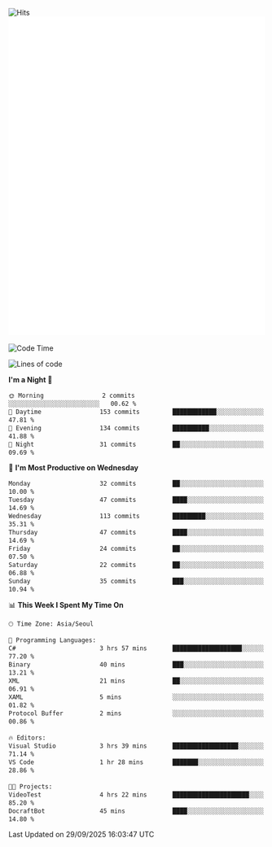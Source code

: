 ![Hits](https://hits.seeyoufarm.com/api/count/incr/badge.svg?url=https%3A%2F%2Fgithub.com%2Fbabaisnyan&count_bg=%2379C83D&title_bg=%23555555&icon=apple.svg&icon_color=%23E7E7E7&title=hits&edge_flat=false)
<br/>
![Metrics](https://github.com/babaisnyan/babaisnyan/blob/main/github-metrics.svg)

<!--START_SECTION:waka-->
![Code Time](http://img.shields.io/badge/Code%20Time-1%2C562%20hrs%2017%20mins-blue)

![Lines of code](https://img.shields.io/badge/From%20Hello%20World%20I%27ve%20Written-932.1%20thousand%20lines%20of%20code-blue)

**I'm a Night 🦉** 

```text
🌞 Morning                2 commits           ░░░░░░░░░░░░░░░░░░░░░░░░░   00.62 % 
🌆 Daytime                153 commits         ████████████░░░░░░░░░░░░░   47.81 % 
🌃 Evening                134 commits         ██████████░░░░░░░░░░░░░░░   41.88 % 
🌙 Night                  31 commits          ██░░░░░░░░░░░░░░░░░░░░░░░   09.69 % 
```
📅 **I'm Most Productive on Wednesday** 

```text
Monday                   32 commits          ██░░░░░░░░░░░░░░░░░░░░░░░   10.00 % 
Tuesday                  47 commits          ████░░░░░░░░░░░░░░░░░░░░░   14.69 % 
Wednesday                113 commits         █████████░░░░░░░░░░░░░░░░   35.31 % 
Thursday                 47 commits          ████░░░░░░░░░░░░░░░░░░░░░   14.69 % 
Friday                   24 commits          ██░░░░░░░░░░░░░░░░░░░░░░░   07.50 % 
Saturday                 22 commits          ██░░░░░░░░░░░░░░░░░░░░░░░   06.88 % 
Sunday                   35 commits          ███░░░░░░░░░░░░░░░░░░░░░░   10.94 % 
```


📊 **This Week I Spent My Time On** 

```text
🕑︎ Time Zone: Asia/Seoul

💬 Programming Languages: 
C#                       3 hrs 57 mins       ███████████████████░░░░░░   77.20 % 
Binary                   40 mins             ███░░░░░░░░░░░░░░░░░░░░░░   13.21 % 
XML                      21 mins             ██░░░░░░░░░░░░░░░░░░░░░░░   06.91 % 
XAML                     5 mins              ░░░░░░░░░░░░░░░░░░░░░░░░░   01.82 % 
Protocol Buffer          2 mins              ░░░░░░░░░░░░░░░░░░░░░░░░░   00.86 % 

🔥 Editors: 
Visual Studio            3 hrs 39 mins       ██████████████████░░░░░░░   71.14 % 
VS Code                  1 hr 28 mins        ███████░░░░░░░░░░░░░░░░░░   28.86 % 

🐱‍💻 Projects: 
VideoTest                4 hrs 22 mins       █████████████████████░░░░   85.20 % 
DocraftBot               45 mins             ████░░░░░░░░░░░░░░░░░░░░░   14.80 % 
```


 Last Updated on 29/09/2025 16:03:47 UTC
<!--END_SECTION:waka-->
